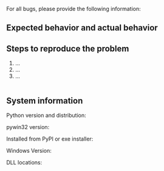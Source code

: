 <!--
Note that issues in this repository are only for bugs or feature requests in the pywin32.

**If you need support or help using this package, please follow [these instructions](https://github.com/mhammond/pywin32/blob/master/README.md#support)** - support or help requests will be closed without comment.
-->

For all bugs, please provide the following information:

## Expected behavior and actual behavior

## Steps to reproduce the problem
<!--
Prefer using code snippets rather than a screenshot. Please include a (full minimal reproduction)[https://stackoverflow.com/help/minimal-reproducible-example] if possible.
-->

1. ...
2. ...
3. ...

```python

```

## System information

Python version and distribution:
<!-- If uncertain, run: python -V -->

pywin32 version:

Installed from PyPI or exe installer:

Windows Version:
<!-- You can find this under "System Information", ie: Version	10.0.19045 Build 19045 -->

DLL locations:
<!-- Run: python -c "import pywintypes,pythoncom;print(pywintypes.__file__,pythoncom.__file__,sep='\n')" -->
